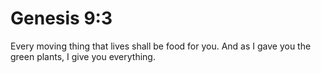 # Genesis 9:3

Every moving thing that lives shall be food for you. And as I gave you the green plants, I give you everything.
